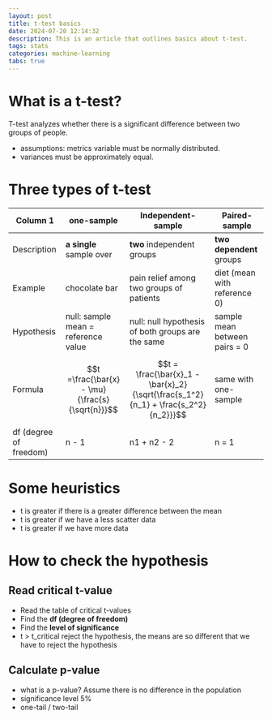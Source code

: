 ```yaml
---
layout: post
title: t-test basics
date: 2024-07-20 12:14:32
description: This is an article that outlines basics about t-test.
tags: stats
categories: machine-learning
tabs: true
---
```


# What is a t-test?

T-test analyzes whether there is a significant difference between two groups of people.

- assumptions: metrics variable must be normally distributed.
- variances must be approximately equal.

# Three types of t-test

| Column 1               | one-sample                                      | Independent-sample                                                                 | Paired-sample                 |
| ---------------------- | ----------------------------------------------- | ---------------------------------------------------------------------------------- | ----------------------------- |
| Description            | **a single** sample over                        | **two** independent groups                                                         | **two dependent** groups      |
| Example                | chocolate bar                                   | pain relief among two groups of patients                                           | diet (mean with reference 0)  |
| Hypothesis             | null: sample mean = reference value             | null: null hypothesis of both groups are the same                                  | sample mean between pairs = 0 |
| Formula                | $$t =\frac{\bar{x} - \mu}{\frac{s}{\sqrt{n}}}$$ | $$t = \frac{\bar{x}_1 - \bar{x}_2}{\sqrt{\frac{s_1^2}{n_1} + \frac{s_2^2}{n_2}}}$$ | same with one-sample          |
| df (degree of freedom) | n - 1                                           | n1 + n2 - 2                                                                        | n = 1                         |

# Some heuristics

- t is greater if there is a greater difference between the mean
- t is greater if we have a less scatter data
- t is greater if we have more data

# How to check the hypothesis

## Read critical t-value

- Read the table of critical t-values
- Find the **df (degree of freedom)**
- Find the **level of significance**
- t > t_critical reject the hypothesis, the means are so different that we have to reject the hypothesis

## Calculate p-value

- what is a p-value?
  Assume there is no difference in the population
- significance level 5%
- one-tail / two-tail
